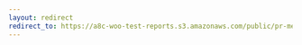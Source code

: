 ```yaml
---
layout: redirect
redirect_to: https://a8c-woo-test-reports.s3.amazonaws.com/public/pr-merge/38011/e2e/index.html
---
```

